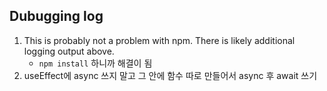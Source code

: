 ## Dubugging log
1. This is probably not a problem with npm. There is likely additional logging output above.
    - `npm install` 하니까 해결이 됨
1. useEffect에 async 쓰지 말고 그 안에 함수 따로 만들어서 async 후 await 쓰기

